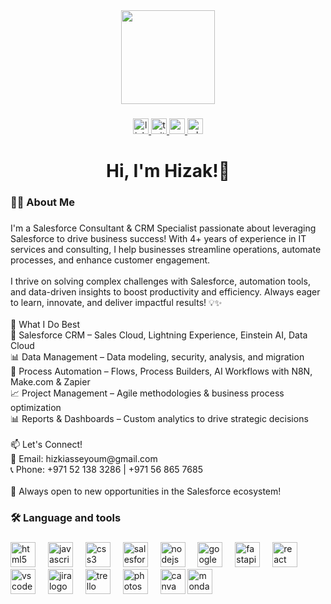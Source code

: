 <div align="center">
  <img height="150" src="https://media4.giphy.com/media/v1.Y2lkPTc5MGI3NjExNXpncjBhMGdqb3dmdHV3OXk0NDdtZmNjajdzd2hiOTI3ZnhxanloMyZlcD12MV9pbnRlcm5hbF9naWZfYnlfaWQmY3Q9Zw/UIDv5ufQkpYULONT55/giphy.gif"  />
</div>

###

<div align="center">
  <a href="https://www.linkedin.com/in/hizak/" target="_blank">
    <img src="https://img.shields.io/static/v1?message=LinkedIn&logo=linkedin&label=&color=0077B5&logoColor=white&labelColor=&style=for-the-badge" height="25" alt="linkedin logo"  />
  </a>
  <a href="https://x.com/hizaksg" target="_blank">
    <img src="https://img.shields.io/static/v1?message=Twitter&logo=twitter&label=&color=1DA1F2&logoColor=white&labelColor=&style=for-the-badge" height="25" alt="twitter logo"  />
  </a>
  <a href="hizkiasseyoum@gmail.com" target="_blank">
    <img src="https://img.shields.io/static/v1?message=Gmail&logo=gmail&label=&color=D14836&logoColor=white&labelColor=&style=for-the-badge" height="25" alt="gmail logo"  />
  </a>
  <a href="https://wa.me/+971568657685" target="_blank">
    <img src="https://img.shields.io/static/v1?message=Whatsapp&logo=whatsapp&label=&color=25D366&logoColor=white&labelColor=&style=for-the-badge" height="25" alt="whatsapp logo"  />
  </a>
</div>

###

<h1 align="center">Hi, I'm Hizak!👋</h1>

###

<h3 align="left">👩‍💻  About Me</h3>

###

<p align="left">I'm a Salesforce Consultant & CRM Specialist passionate about leveraging Salesforce to drive business success! With 4+ years of experience in IT services and consulting, I help businesses streamline operations, automate processes, and enhance customer engagement.<br><br>I thrive on solving complex challenges with Salesforce, automation tools, and data-driven insights to boost productivity and efficiency. Always eager to learn, innovate, and deliver impactful results! 💡✨<br><br>🔹 What I Do Best<br>🚀 Salesforce CRM – Sales Cloud, Lightning Experience, Einstein AI, Data Cloud<br>📊 Data Management – Data modeling, security, analysis, and migration<br>🤖 Process Automation – Flows, Process Builders, AI Workflows with N8N, Make.com & Zapier<br>📈 Project Management – Agile methodologies & business process optimization<br>📊 Reports & Dashboards – Custom analytics to drive strategic decisions<br><br>📫 Let's Connect!<br>📧 Email: hizkiasseyoum@gmail.com<br>📞 Phone: +971 52 138 3286 | +971 56 865 7685<br><br>🚀 Always open to new opportunities in the Salesforce ecosystem!</p>

###

<h3 align="left">🛠 Language and tools</h3>

###

<div align="left">
  <img src="https://cdn.jsdelivr.net/gh/devicons/devicon/icons/html5/html5-original.svg" height="40" alt="html5 logo"  />
  <img width="12" />
  <img src="https://cdn.jsdelivr.net/gh/devicons/devicon/icons/javascript/javascript-original.svg" height="40" alt="javascript logo"  />
  <img width="12" />
  <img src="https://cdn.jsdelivr.net/gh/devicons/devicon/icons/css3/css3-original.svg" height="40" alt="css3 logo"  />
  <img width="12" />
  <img src="https://cdn.jsdelivr.net/gh/devicons/devicon/icons/salesforce/salesforce-original.svg" height="40" alt="salesforce logo"  />
  <img width="12" />
  <img src="https://cdn.jsdelivr.net/gh/devicons/devicon/icons/nodejs/nodejs-original.svg" height="40" alt="nodejs logo"  />
  <img width="12" />
  <img src="https://cdn.jsdelivr.net/gh/devicons/devicon/icons/googlecloud/googlecloud-original.svg" height="40" alt="googlecloud logo"  />
  <img width="12" />
  <img src="https://cdn.jsdelivr.net/gh/devicons/devicon/icons/fastapi/fastapi-original.svg" height="40" alt="fastapi logo"  />
  <img width="12" />
  <img src="https://cdn.jsdelivr.net/gh/devicons/devicon/icons/react/react-original.svg" height="40" alt="react logo"  />
  <img width="12" />
  <img src="https://cdn.jsdelivr.net/gh/devicons/devicon/icons/vscode/vscode-original.svg" height="40" alt="vscode logo"  />
  <img width="12" />
  <img src="https://cdn.jsdelivr.net/gh/devicons/devicon/icons/jira/jira-original.svg" height="40" alt="jira logo"  />
  <img width="12" />
  <img src="https://cdn.jsdelivr.net/gh/devicons/devicon/icons/trello/trello-plain.svg" height="40" alt="trello logo"  />
  <img width="12" />
  <img src="https://cdn.jsdelivr.net/gh/devicons/devicon/icons/photoshop/photoshop-plain.svg" height="40" alt="photoshop logo"  />
  <img width="12" />
  <img src="https://cdn.jsdelivr.net/gh/devicons/devicon/icons/canva/canva-original.svg" height="40" alt="canva logo"  />
  <img src="https://static.wixstatic.com/media/3aff01_3993b4a51bd7444bb2ebc02e2f241792~mv2.png/v1/fill/w_153,h_104,al_c,q_85,usm_0.66_1.00_0.01,enc_avif,quality_auto/Frame%201261157769.png" height="40" alt="monday.com logo"  />
</div>

###

###

###
